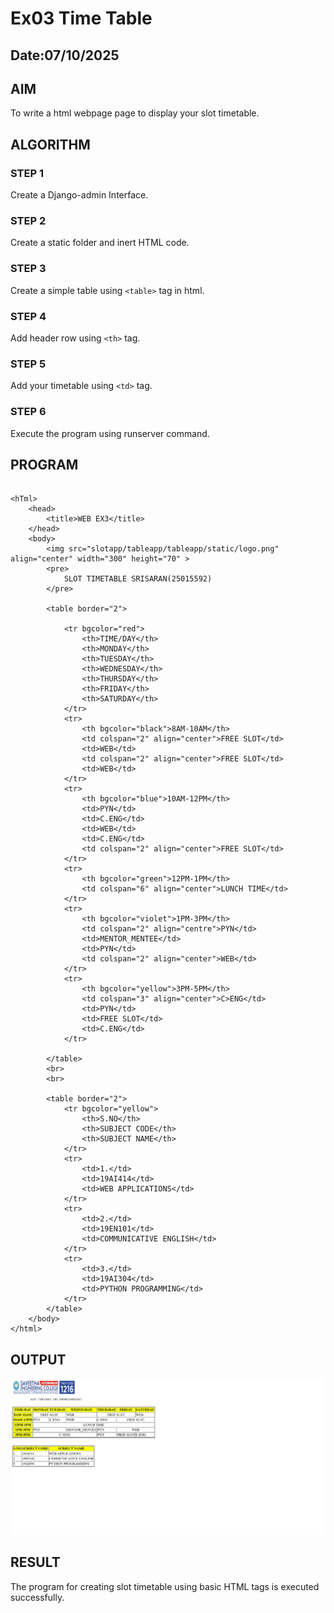 # Ex03 Time Table
## Date:07/10/2025

## AIM
To write a html webpage page to display your slot timetable.

## ALGORITHM
### STEP 1
Create a Django-admin Interface.

### STEP 2
Create a static folder and inert HTML code.

### STEP 3
Create a simple table using ```<table>``` tag in html.

### STEP 4
Add header row using ```<th>``` tag.

### STEP 5
Add your timetable using ```<td>``` tag.

### STEP 6
Execute the program using runserver command.

## PROGRAM
```

<hTml>
    <head>
        <title>WEB EX3</title>
    </head>
    <body>
        <img src="slotapp/tableapp/tableapp/static/logo.png" align="center" width="300" height="70" >
        <pre>
            SLOT TIMETABLE SRISARAN(25015592)
        </pre>

        <table border="2">

            <tr bgcolor="red">
                <th>TIME/DAY</th>
                <th>MONDAY</th>
                <th>TUESDAY</th>
                <th>WEDNESDAY</th>
                <th>THURSDAY</th>
                <th>FRIDAY</th>
                <th>SATURDAY</th>
            </tr>
            <tr>
                <th bgcolor="black">8AM-10AM</th>
                <td colspan="2" align="center">FREE SLOT</td>
                <td>WEB</td>
                <td colspan="2" align="center">FREE SLOT</td>
                <td>WEB</td>
            </tr>
            <tr>
                <th bgcolor="blue">10AM-12PM</th>
                <td>PYN</td>
                <td>C.ENG</td>
                <td>WEB</td>
                <td>C.ENG</td>
                <td colspan="2" align="center">FREE SLOT</td>
            </tr>    
            <tr>
                <th bgcolor="green">12PM-1PM</th>
                <td colspan="6" align="center">LUNCH TIME</td>
            </tr>
            <tr>
                <th bgcolor="violet">1PM-3PM</th>
                <td colspan="2" align="centre">PYN</td>
                <td>MENTOR_MENTEE</td>
                <td>PYN</td>
                <td colspan="2" align="center">WEB</td>
            </tr>
            <tr>
                <th bgcolor="yellow">3PM-5PM</th>
                <td colspan="3" align="center">C>ENG</td>
                <td>PYN</td>
                <td>FREE SLOT</td>
                <td>C.ENG</td>
            </tr>
            
        </table>
        <br>
        <br>
        
        <table border="2">
            <tr bgcolor="yellow">
                <th>S.NO</th>
                <th>SUBJECT CODE</th>
                <th>SUBJECT NAME</th>
            </tr>
            <tr>
                <td>1.</td>
                <td>19AI414</td>
                <td>WEB APPLICATIONS</td>
            </tr>
            <tr>
                <td>2.</td>
                <td>19EN101</td>
                <td>COMMUNICATIVE ENGLISH</td>
            </tr>
            <tr>
                <td>3.</td>
                <td>19AI304</td>
                <td>PYTHON PROGRAMMING</td>
            </tr>
        </table>
    </body>
</html>

```

## OUTPUT
![alt text](Screenshot_7-10-2025_225959_127.0.0.1.jpeg)
## RESULT
The program for creating slot timetable using basic HTML tags is executed successfully.
